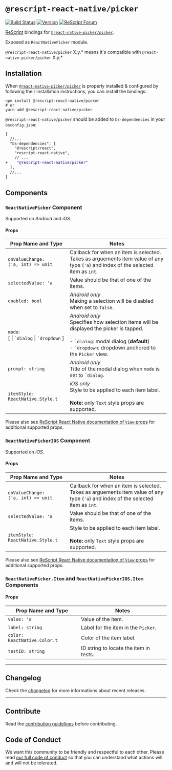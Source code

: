 # `@rescript-react-native/picker`

[![Build Status](https://github.com/rescript-react-native/picker/workflows/Build/badge.svg)](https://github.com/rescript-react-native/picker/actions)
[![Version](https://img.shields.io/npm/v/@rescript-react-native/picker.svg)](https://www.npmjs.com/@rescript-react-native/picker)
[![ReScript Forum](https://img.shields.io/discourse/posts?color=e6484f&label=ReScript%20Forum&server=https%3A%2F%2Fforum.rescript-lang.org)](https://forum.rescript-lang.org/)

[ReScript](https://rescript-lang.org) bindings for
[`@react-native-picker/picker`](https://github.com/react-native-picker/picker).

Exposed as `ReactNativePicker` module.

`@rescript-react-native/picker` X.y.\* means it's compatible with
`@react-native-picker/picker` X.y.\*

## Installation

When
[`@react-native-picker/picker`](https://github.com/react-native-picker/picker)
is properly installed & configured by following their installation instructions,
you can install the bindings:

```console
npm install @rescript-react-native/picker
# or
yarn add @rescript-react-native/picker
```

`@rescript-react-native/picker` should be added to `bs-dependencies` in your
`bsconfig.json`:

```diff
{
  //...
  "bs-dependencies": [
    "@rescript/react",
    "rescript-react-native",
    // ...
+    "@rescript-react-native/picker"
  ],
  //...
}
```

## Components

### `ReactNativePicker` Component

Supported on _Android_ and _iOS_.

#### Props

| Prop Name and Type                                                                        | Notes                                                                                                                                                                                                                   |
| ----------------------------------------------------------------------------------------- | ----------------------------------------------------------------------------------------------------------------------------------------------------------------------------------------------------------------------- |
| `onValueChange:` <br /> `('a, int) => unit`                                               | Callback for when an item is selected. Takes as arguements item value of any type (`'a`) and index of the selected item as `int`.                                                                                       |
| `selectedValue: 'a`                                                                       | Value should be that of one of the items.                                                                                                                                                                               |
| `enabled: bool`                                                                           | _Android only_ <br /> Making a selection will be disabled when set to `false`.                                                                                                                                          |
| `mode`: <br /> \[&nbsp;&#124;&nbsp;`` `dialog ``&nbsp;&#124;&nbsp;`` `dropdown ``&nbsp;\] | _Android only_ <br /> Specifies how selection items will be displayed the picker is tapped. <br /> <br /> - `` `dialog ``: modal dialog (**default**) <br /> - `` `dropdown ``: dropdown anchored to the `Picker` view. |
| `prompt: string`                                                                          | _Android only_ <br /> Title of the modal dialog when `mode` is set to `` `dialog ``.                                                                                                                                    |
| `itemStyle: ReactNative.Style.t`                                                          | _iOS only_ <br /> Style to be applied to each item label. <br /> <br /> **Note:** only `Text` style props are supported.                                                                                                |

Please also see
[ReScript React Native documentation of `View` props](https://rescript-react-native.github.io/en/docs/components/View/)
for additional supported props.

### `ReactNativePickerIOS` Component

Supported on _iOS_.

#### Props

| Prop Name and Type                          | Notes                                                                                                                             |
| ------------------------------------------- | --------------------------------------------------------------------------------------------------------------------------------- |
| `onValueChange:` <br /> `('a, int) => unit` | Callback for when an item is selected. Takes as arguements item value of any type (`'a`) and index of the selected item as `int`. |
| `selectedValue: 'a`                         | Value should be that of one of the items.                                                                                         |
| `itemStyle: ReactNative.Style.t`            | Style to be applied to each item label. <br /> <br /> **Note:** only `Text` style props are supported.                            |

Please also see
[ReScript React Native documentation of `View` props](https://rescript-react-native.github.io/en/docs/components/View/)
for additional supported props.

### `ReactNativePicker.Item` and `ReactNativePickerIOS.Item` Components

#### Props

| Prop Name and Type           | Notes                                  |
| ---------------------------- | -------------------------------------- |
| `value: 'a`                  | Value of the item.                     |
| `label: string`              | Label for the item in the `Picker`.    |
| `color: ReactNative.Color.t` | Color of the item label.               |
| `testID: string`             | ID string to locate the item in tests. |

---

## Changelog

Check the [changelog](./CHANGELOG.md) for more informations about recent
releases.

---

## Contribute

Read the
[contribution guidelines](https://github.com/rescript-react-native/.github/blob/master/CONTRIBUTING.md)
before contributing.

## Code of Conduct

We want this community to be friendly and respectful to each other. Please read
[our full code of conduct](https://github.com/rescript-react-native/.github/blob/master/CODE_OF_CONDUCT.md)
so that you can understand what actions will and will not be tolerated.
